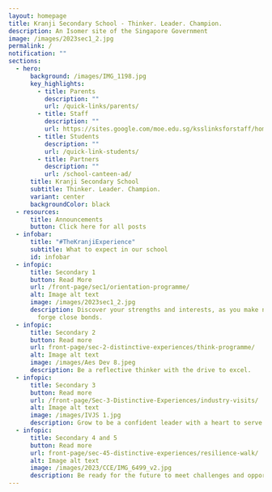 ```yaml
---
layout: homepage
title: Kranji Secondary School - Thinker. Leader. Champion.
description: An Isomer site of the Singapore Government
image: /images/2023sec1_2.jpg
permalink: /
notification: ""
sections:
  - hero:
      background: /images/IMG_1198.jpg
      key_highlights:
        - title: Parents
          description: ""
          url: /quick-links/parents/
        - title: Staff
          description: ""
          url: https://sites.google.com/moe.edu.sg/ksslinksforstaff/home?pli=1#h.kjcvndohbm9g
        - title: Students
          description: ""
          url: /quick-link-students/
        - title: Partners
          description: ""
          url: /school-canteen-ad/
      title: Kranji Secondary School
      subtitle: Thinker. Leader. Champion.
      variant: center
      backgroundColor: black
  - resources:
      title: Announcements
      button: Click here for all posts
  - infobar:
      title: "#TheKranjiExperience"
      subtitle: What to expect in our school
      id: infobar
  - infopic:
      title: Secondary 1
      button: Read More
      url: /front-page/sec1/orientation-programme/
      alt: Image alt text
      image: /images/2023sec1_2.jpg
      description: Discover your strengths and interests, as you make new friends and
        forge close bonds.
  - infopic:
      title: Secondary 2
      button: Read more
      url: front-page/sec-2-distinctive-experiences/think-programme/
      alt: Image alt text
      image: /images/Aes Dev 8.jpeg
      description: Be a reflective thinker with the drive to excel.
  - infopic:
      title: Secondary 3
      button: Read more
      url: /front-page/Sec-3-Distinctive-Experiences/industry-visits/
      alt: Image alt text
      image: /images/IVJS 1.jpg
      description: Grow to be a confident leader with a heart to serve.
  - infopic:
      title: Secondary 4 and 5
      button: Read more
      url: front-page/sec-45-distinctive-experiences/resilience-walk/
      alt: Image alt text
      image: /images/2023/CCE/IMG_6499_v2.jpg
      description: Be ready for the future to meet challenges and opportunities.
---
```

